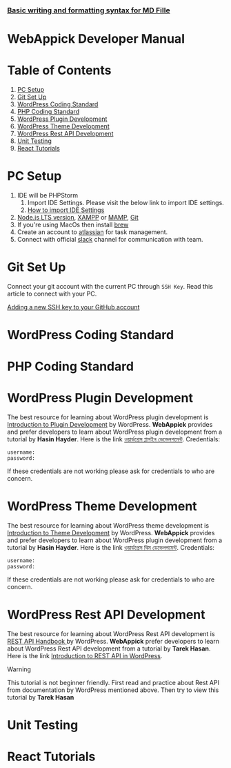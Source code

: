 ### [Basic writing and formatting syntax for MD Fille](https://docs.github.com/en/get-started/writing-on-github/getting-started-with-writing-and-formatting-on-github/basic-writing-and-formatting-syntax)
# WebAppick Developer Manual

# Table of Contents

1. [PC Setup](#pc-setup)
2. [Git Set Up](#github-set-up)
3. [WordPress Coding Standard](#wordpress-coding-standered)
4. [PHP Coding Standard](#php-coding-standered)
5. [WordPress Plugin Development](#wordpress-plugin-development)
6. [WordPress Theme Development](#wordpress-theme-development)
7. [WordPress Rest API Development](#wordpress-theme-development)
8. [Unit Testing](#wordpress-theme-development)
9. [React Tutorials](#react-tutorials)

# PC Setup
1. IDE will be PHPStorm
   1.  Import IDE Settings. Please visit the below link to import IDE settings.
   2. [How to import IDE Settings](https://www.jetbrains.com/help/phpstorm/sharing-your-ide-settings.html#import-export-settings)
2. [Node.js LTS version](https://nodejs.org/en/download), [XAMPP](https://www.apachefriends.org/download.html) or [MAMP](https://www.mamp.info/en/downloads/), [Git](https://git-scm.com/downloads)
3. If you're using MacOs then install [brew](https://brew.sh/)
4. Create an account to [atlassian](https://www.atlassian.com/) for task management.
5. Connect with official [slack](https://slack.com/) channel for communication with team.


# Git Set Up
Connect your git account with the current PC through `SSH Key`. Read this article to connect with your PC.

[Adding a new SSH key to your GitHub account](https://docs.github.com/en/authentication/connecting-to-github-with-ssh/adding-a-new-ssh-key-to-your-github-account)

# WordPress Coding Standard

# PHP Coding Standard
# WordPress Plugin Development
The best resource for learning about WordPress plugin development is [Introduction to Plugin Development](https://developer.wordpress.org/plugins/intro/) by WordPress.
**WebAppick** provides and prefer developers to learn about WordPress plugin development from a tutorial by **Hasin Hayder**. Here is the link
[ওয়ার্ডপ্রেস প্লাগইন ডেভেলপমেন্ট](https://learnwith.hasinhayder.com/wp/course/wordpress-plugin-development/).
Credentials: 
```
username: 
password:
```
If these credentials are not working please ask for credentials to who are concern.

   
# WordPress Theme Development
The best resource for learning about WordPress theme development is [Introduction to Theme Development](https://developer.wordpress.org/themes/getting-started/) by WordPress.
**WebAppick** provides and prefer developers to learn about WordPress plugin development from a tutorial by **Hasin Hayder**. Here is the link
[ওয়ার্ডপ্রেস থিম ডেভেলপমেন্ট](https://learnwith.hasinhayder.com/wp/course/wordpress-theme-development/).
Credentials:
```
username: 
password:
```
If these credentials are not working please ask for credentials to who are concern.

# WordPress Rest API Development
The best resource for learning about WordPress Rest API development is [REST API Handbook ](https://developer.wordpress.org/rest-api/~) by WordPress.
**WebAppick** prefer developers to learn about WordPress Rest API development from a tutorial by **Tarek Hasan**. Here is the link
[Introduction to REST API in WordPress](https://www.youtube.com/watch?v=KoxcDK76zzI&t=14s&ab_channel=TareqHasan).

> [!WARNING]
> 
> This tutorial is not beginner friendly. First read and practice about Rest API from documentation by WordPress mentioned above.
> Then try to view this tutorial by **Tarek Hasan**

# Unit Testing
# React Tutorials








